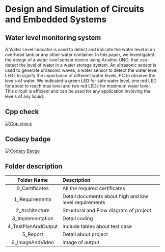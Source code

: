 # Design and Simulation of Circuits and Embedded Systems

 ## Water level monitoring system
 
   A Water Level Indicator is used to detect and indicate the water level in an overhead tank or any other water container. In this paper,
   we investigated the design of a water level sensor device using Arudino UNO, that can detect the level of water in a water storage system.
   An ultrasonic sensor is used to generate ultrasonic waves, a water sensor to detect the water level, LEDs to signify the importance of different
   water levels, PC to observe the levels of water. We indicated a green LED for safe water level, one red LED for about to reach max level and two red 
   LEDs for maximum water level. This circuit is efficient and can be used for any application involving the levels of any liquid.
## Cpp check

[![Cpp check](https://github.com/sumeet2908/M2-EmbSys/actions/workflows/c-cpp.yml/badge.svg)](https://github.com/sumeet2908/M2-EmbSys/actions/workflows/c-cpp.yml)
## Codacy badge

[![Codacy Badge](https://app.codacy.com/project/badge/Grade/11c677024cb94397a20ba143a5f0afd3)](https://www.codacy.com/gh/sumeet2908/M2-EmbSys/dashboard?utm_source=github.com&amp;utm_medium=referral&amp;utm_content=sumeet2908/M2-EmbSys&amp;utm_campaign=Badge_Grade)

## Folder description

| Folder Name           | Description
|:---------------------:|:--------------------------
|  0_Certificates       | All the required certificates
|  1_Requirements       |   Detail documents about high and low level requirements
|  2_Architecture       |  Structural and Flow  diagram of project
|  3_Implementation     |  Detail coding
|  4_TestPlanAndOutput  |  Include tables about test case
|  5_Report             |  Detail about project
|  6_ImageAndVideo      |  Image of output
